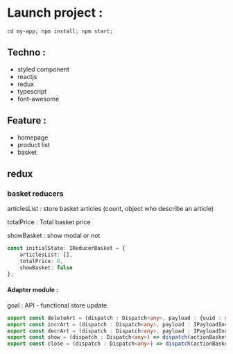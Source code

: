 # Launch project :
```
cd my-app; npm install; npm start;
```
## Techno :
* styled component
* reactjs
* redux
* typescript
* font-awesome

## Feature :
* homepage 
* product list
* basket


## redux

### basket reducers

articlesList : store basket articles (count, object who describe an article)

totalPrice : Total basket price

showBasket : show modal or not

```ts
const initialState: IReducerBasket = {
    articlesList: [],
    totalPrice: 0,
    showBasket: false
};
```

#### Adapter module :
goal : API - functional store update.
```ts
export const deleteArt = (dispatch : Dispatch<any>, payload : {uuid : string}) => dispatch(actionBasket.articleDelete(payload));
export const incrArt = (dispatch : Dispatch<any>, payload : IPayloadIncrDecr) => dispatch(actionBasket.articleIncrQuantity(payload));
export const decrArt = (dispatch : Dispatch<any>, payload : IPayloadIncrDecr) => dispatch(actionBasket.articleDecrQuantity(payload));
export const show = (dispatch : Dispatch<any>) => dispatch(actionBasket.showBasket());
export const close = (dispatch : Dispatch<any>) => dispatch(actionBasket.hideBasket());
```
